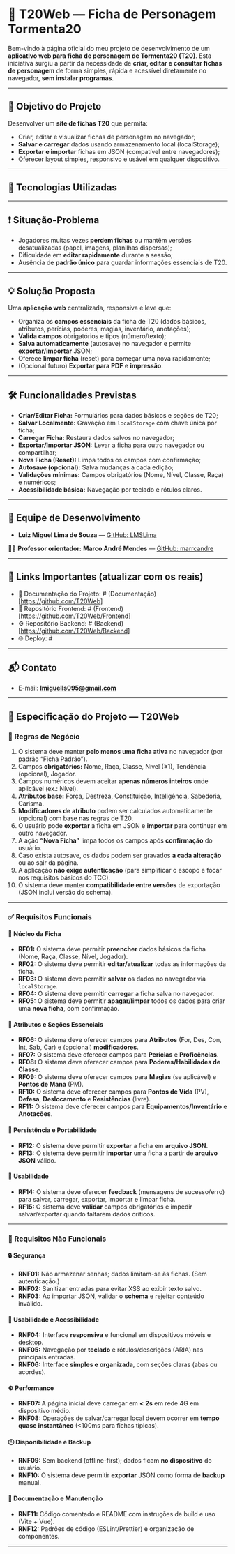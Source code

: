 # 📝 T20Web — Ficha de Personagem Tormenta20

Bem-vindo à página oficial do meu projeto de desenvolvimento de um **aplicativo web para ficha de personagem de Tormenta20 (T20)**. Esta iniciativa surgiu a partir da necessidade de **criar, editar e consultar fichas de personagem** de forma simples, rápida e acessível diretamente no navegador, **sem instalar programas**.

---

## 🎯 Objetivo do Projeto

Desenvolver um **site de fichas T20** que permita:

* Criar, editar e visualizar fichas de personagem no navegador;
* **Salvar e carregar** dados usando armazenamento local (localStorage);
* **Exportar e importar** fichas em JSON (compatível entre navegadores);
* Oferecer layout simples, responsivo e usável em qualquer dispositivo.

---

## 🧩 Tecnologias Utilizadas

---

## ❗ Situação-Problema

* Jogadores muitas vezes **perdem fichas** ou mantêm versões desatualizadas (papel, imagens, planilhas dispersas);
* Dificuldade em **editar rapidamente** durante a sessão;
* Ausência de **padrão único** para guardar informações essenciais de T20.

---

## 💡 Solução Proposta

Uma **aplicação web** centralizada, responsiva e leve que:

* Organiza os **campos essenciais** da ficha de T20 (dados básicos, atributos, perícias, poderes, magias, inventário, anotações);
* **Valida campos** obrigatórios e tipos (número/texto);
* **Salva automaticamente** (autosave) no navegador e permite **exportar/importar** JSON;
* Oferece **limpar ficha** (reset) para começar uma nova rapidamente;
* (Opcional futuro) **Exportar para PDF** e **impressão**.

---

## 🛠️ Funcionalidades Previstas

* **Criar/Editar Ficha:** Formulários para dados básicos e seções de T20;
* **Salvar Localmente:** Gravação em `localStorage` com chave única por ficha;
* **Carregar Ficha:** Restaura dados salvos no navegador;
* **Exportar/Importar JSON:** Levar a ficha para outro navegador ou compartilhar;
* **Nova Ficha (Reset):** Limpa todos os campos com confirmação;
* **Autosave (opcional):** Salva mudanças a cada edição;
* **Validações mínimas:** Campos obrigatórios (Nome, Nível, Classe, Raça) e numéricos;
* **Acessibilidade básica:** Navegação por teclado e rótulos claros.

---

## 👥 Equipe de Desenvolvimento

* **Luiz Miguel Lima de Souza** — [GitHub: LMSLima](https://github.com/LMSLima)

👨‍🏫 **Professor orientador:** **Marco André Mendes** — [GitHub: marrcandre](https://github.com/marrcandre)

---

## 🔗 Links Importantes (atualizar com os reais)

* 📄 Documentação do Projeto: # (Documentação)[https://github.com/T20Web]
* 🎨 Repositório Frontend: # (Frontend)[https://github.com/T20Web/Frontend]
* ⚙️ Repositório Backend: # (Backend)[https://github.com/T20Web/Backend]
* 🌐 Deploy: #

---

## 📬 Contato

* E-mail: **[lmiguells095@gmail.com](mailto:lmiguells095@gmail.com)**

---

## 📘 Especificação do Projeto — **T20Web**

### 📌 Regras de Negócio

1. O sistema deve manter **pelo menos uma ficha ativa** no navegador (por padrão “Ficha Padrão”).
2. Campos **obrigatórios:** Nome, Raça, Classe, Nível (≥1), Tendência (opcional), Jogador.
3. Campos numéricos devem aceitar **apenas números inteiros** onde aplicável (ex.: Nível).
4. **Atributos base:** Força, Destreza, Constituição, Inteligência, Sabedoria, Carisma.
5. **Modificadores de atributo** podem ser calculados automaticamente (opcional) com base nas regras de T20.
6. O usuário pode **exportar** a ficha em JSON e **importar** para continuar em outro navegador.
7. A ação **“Nova Ficha”** limpa todos os campos após **confirmação** do usuário.
8. Caso exista autosave, os dados podem ser gravados **a cada alteração** ou ao sair da página.
9. A aplicação **não exige autenticação** (para simplificar o escopo e focar nos requisitos básicos do TCC).
10. O sistema deve manter **compatibilidade entre versões** de exportação (JSON inclui versão do schema).

---

### ✅ Requisitos Funcionais

#### 🧾 Núcleo da Ficha

* **RF01:** O sistema deve permitir **preencher** dados básicos da ficha (Nome, Raça, Classe, Nível, Jogador).
* **RF02:** O sistema deve permitir **editar/atualizar** todas as informações da ficha.
* **RF03:** O sistema deve permitir **salvar** os dados no navegador via `localStorage`.
* **RF04:** O sistema deve permitir **carregar** a ficha salva no navegador.
* **RF05:** O sistema deve permitir **apagar/limpar** todos os dados para criar uma **nova ficha**, com confirmação.

#### 🧠 Atributos e Seções Essenciais

* **RF06:** O sistema deve oferecer campos para **Atributos** (For, Des, Con, Int, Sab, Car) e (opcional) **modificadores**.
* **RF07:** O sistema deve oferecer campos para **Perícias** e **Proficências**.
* **RF08:** O sistema deve oferecer campos para **Poderes/Habilidades de Classe**.
* **RF09:** O sistema deve oferecer campos para **Magias** (se aplicável) e **Pontos de Mana** (PM).
* **RF10:** O sistema deve oferecer campos para **Pontos de Vida** (PV), **Defesa**, **Deslocamento** e **Resistências** (livre).
* **RF11:** O sistema deve oferecer campos para **Equipamentos/Inventário** e **Anotações**.

#### 💾 Persistência e Portabilidade

* **RF12:** O sistema deve permitir **exportar** a ficha em **arquivo JSON**.
* **RF13:** O sistema deve permitir **importar** uma ficha a partir de **arquivo JSON** válido.

#### 🧭 Usabilidade

* **RF14:** O sistema deve oferecer **feedback** (mensagens de sucesso/erro) para salvar, carregar, exportar, importar e limpar ficha.
* **RF15:** O sistema deve **validar** campos obrigatórios e impedir salvar/exportar quando faltarem dados críticos.

---

### 🚫 Requisitos Não Funcionais

#### 🔒 Segurança

* **RNF01:** Não armazenar senhas; dados limitam-se às fichas. (Sem autenticação.)
* **RNF02:** Sanitizar entradas para evitar XSS ao exibir texto salvo.
* **RNF03:** Ao importar JSON, validar o **schema** e rejeitar conteúdo inválido.

#### 📱 Usabilidade e Acessibilidade

* **RNF04:** Interface **responsiva** e funcional em dispositivos móveis e desktop.
* **RNF05:** Navegação por **teclado** e rótulos/descrições (ARIA) nas principais entradas.
* **RNF06:** Interface **simples e organizada**, com seções claras (abas ou acordes).

#### ⚙️ Performance

* **RNF07:** A página inicial deve carregar em **< 2s** em rede 4G em dispositivo médio.
* **RNF08:** Operações de salvar/carregar local devem ocorrer em **tempo quase instantâneo** (<100ms para fichas típicas).

#### 🕒 Disponibilidade e Backup

* **RNF09:** Sem backend (offline-first); dados ficam **no dispositivo** do usuário.
* **RNF10:** O sistema deve permitir **exportar** JSON como forma de **backup** manual.

#### 📂 Documentação e Manutenção

* **RNF11:** Código comentado e README com instruções de build e uso (Vite + Vue).
* **RNF12:** Padrões de código (ESLint/Prettier) e organização de componentes.

---
